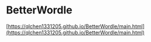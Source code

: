 # BetterWordle

[https://qlchen1331205.github.io/BetterWordle/main.html](https://qlchen1331205.github.io/BetterWordle/main.html)
